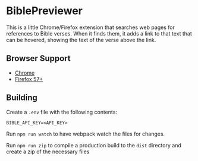 # BiblePreviewer

This is a little Chrome/Firefox extension that searches web pages for references to Bible verses. When it finds them, it
adds a link to that text that can be hovered, showing the text of the verse above the link.

## Browser Support

* [Chrome](https://chrome.google.com/webstore/detail/bible-previewer/khknjdjihianlbkkbpmoemlkphkeaddi)
* [Firefox 57+](https://addons.mozilla.org/en-US/firefox/addon/bible-previewer/)

## Building

Create a `.env` file with the following contents:

```shell
BIBLE_API_KEY=<API_KEY>
```

Run `npm run watch` to have webpack watch the files for changes.

Run `npm run zip` to compile a production build to the `dist` directory and create a zip of the necessary files
